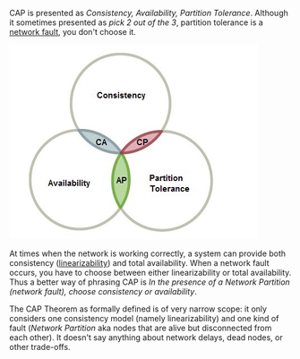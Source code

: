 
CAP is presented as *Consistency, Availability, Partition Tolerance*. Although it sometimes presented as *pick 2 out of the 3*, partition tolerance is a [network fault](Distribution%20Problems.md), you don't choose it.

![](../Attachments/Pasted%20image%2020230129190710.png)

At times when the network is working correctly, a system can provide both consistency ([linearizability](Consistency%20and%20Consensus.md)) and total availability. When a network fault occurs, you have to choose between either linearizability or total availability. Thus a better way of phrasing CAP is *In the presence of a Network Partition (network fault), choose consistency or availability*.

The CAP Theorem as formally defined is of very narrow scope: it only considers one consistency model (namely linearizability) and one kind of fault (*Network Partition* aka nodes that are alive but disconnected from each other). It doesn't say anything about network delays, dead nodes, or other trade-offs.